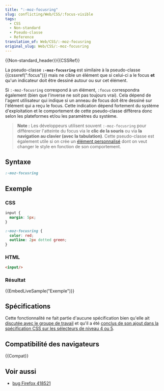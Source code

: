 ```yaml
---
title: ":-moz-focusring"
slug: conflicting/Web/CSS/:focus-visible
tags:
  - CSS
  - Non-standard
  - Pseudo-classe
  - Reference
translation_of: Web/CSS/:-moz-focusring
original_slug: Web/CSS/:-moz-focusring
---
```


{{Non-standard_header}}{{CSSRef}}

La pseudo-classe **`:-moz-focusring`** est similaire à la pseudo-classe {{cssxref(":focus")}} mais ne cible un élément que si celui-ci a le focus **et** qu'un indicateur doit être dessiné autour ou sur cet élément.

Si `:-moz-focusring` correspond à un élément, `:focus` correspondra également (bien que l'inverse ne soit pas toujours vrai). Cela dépend de l'agent utilisateur qui indique si un anneau de focus doit être dessiné sur l'élément qui a reçu le focus. Cette indication dépend fortement du système d'exploitation et le comportement de cette pseudo-classe diffèrera donc selon les plateformes et/ou les paramètres du système.

> **Note :** Les développeurs utilisent souvent `:-moz-focusring` pour différencier l'atteinte du focus via le **clic de la souris** ou via **la navigation au clavier (avec la tabulation)**. Cette pseudo-classe est également utile si on crée un [élément personnalisé](/fr/docs/Web/Web_Components/Using_custom_elements) dont on veut changer le style en fonction de son comportement.

## Syntaxe

```css
:-moz-focusring
```

## Exemple

### CSS

```css
input {
  margin: 5px;
}

:-moz-focusring {
  color: red;
  outline: 2px dotted green;
}
```

### HTML

```html
<input/>
```

### Résultat

{{EmbedLiveSample("Exemple")}}

## Spécifications

Cette fonctionnalité ne fait partie d'aucune spécification bien qu'elle ait [discutée avec le groupe de travail](https://lists.w3.org/Archives/Public/www-style/2015Sep/0226.html) et qu'il a été [conclus de son ajout dans la spécification CSS sur les sélecteurs de niveau 4 ou 5](https://lists.w3.org/Archives/Public/www-style/2015Oct/0012.html).

## Compatibilité des navigateurs

{{Compat}}

## Voir aussi

- [bug Firefox 418521](https://bugzil.la/418521)

